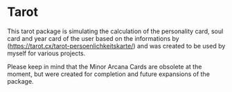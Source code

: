 # Tarot

This tarot package is simulating the calculation of the personality card, soul card and year card of the user based on the informations by (https://tarot.cx/tarot-persoenlichkeitskarte/) and was created to be used by myself for various projects.

Please keep in mind that the Minor Arcana Cards are obsolete at the moment, but were created for completion and future expansions of the package.
